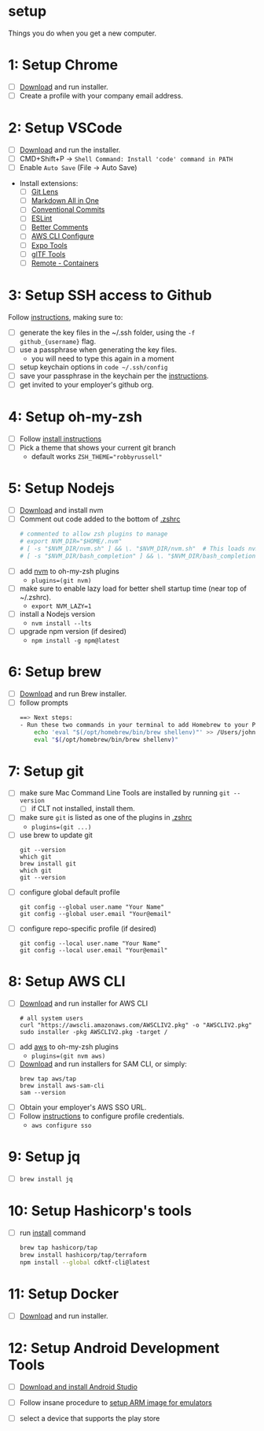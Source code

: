 # setup
Things you do when you get a new computer.

# 1: Setup Chrome
- [ ] [Download](https://www.google.com/chrome/downloads/) and run installer.
- [ ] Create a profile with your company email address.

# 2: Setup VSCode
- [ ] [Download](https://code.visualstudio.com/download) and run the installer.
- [ ] CMD+Shift+P -> `Shell Command: Install 'code' command in PATH`
- [ ] Enable `Auto Save` (File -> Auto Save)
- Install extensions:
    - [ ] [Git Lens](https://marketplace.visualstudio.com/items?itemName=eamodio.gitlens)
    - [ ] [Markdown All in One](https://marketplace.visualstudio.com/items?itemName=yzhang.markdown-all-in-one)
    - [ ] [Conventional Commits](https://marketplace.visualstudio.com/items?itemName=vivaxy.vscode-conventional-commits)
    - [ ] [ESLint](https://marketplace.visualstudio.com/items?itemName=dbaeumer.vscode-eslint)
    - [ ] [Better Comments](https://marketplace.visualstudio.com/items?itemName=aaron-bond.better-comments)
    - [ ] [AWS CLI Configure](https://marketplace.visualstudio.com/items?itemName=mark-tucker.aws-cli-configure)
    - [ ] [Expo Tools](https://marketplace.visualstudio.com/items?itemName=byCedric.vscode-expo)
    - [ ] [glTF Tools](https://marketplace.visualstudio.com/items?itemName=cesium.gltf-vscode)
    - [ ] [Remote - Containers](https://marketplace.visualstudio.com/items?itemName=ms-vscode-remote.remote-containers)

# 3: Setup SSH access to Github
Follow [instructions](https://docs.github.com/en/authentication/connecting-to-github-with-ssh), making sure to:
- [ ] generate the key files in the ~/.ssh folder, using the `-f github_{username}` flag.
- [ ] use a passphrase when generating the key files.
    * you will need to type this again in a moment
- [ ] setup keychain options in `code ~/.ssh/config`
- [ ] save your passphrase in the keychain per the [instructions](https://docs.github.com/en/authentication/connecting-to-github-with-ssh/generating-a-new-ssh-key-and-adding-it-to-the-ssh-agent).
- [ ] get invited to your employer's github org.

# 4: Setup oh-my-zsh
- [ ] Follow [install instructions](https://ohmyz.sh/#install)
- [ ] Pick a theme that shows your current git branch
    * default works `ZSH_THEME="robbyrussell"`

# 5: Setup Nodejs
- [ ] [Download](https://github.com/nvm-sh/nvm#install--update-script) and install nvm
- [ ] Comment out code added to the bottom of [.zshrc](~/.zshrc)
    ```bash
    # commented to allow zsh plugins to manage
    # export NVM_DIR="$HOME/.nvm"
    # [ -s "$NVM_DIR/nvm.sh" ] && \. "$NVM_DIR/nvm.sh"  # This loads nvm
    # [ -s "$NVM_DIR/bash_completion" ] && \. "$NVM_DIR/bash_completion"  # This loads nvm bash_completion
    ```
- [ ] add [nvm](https://github.com/ohmyzsh/ohmyzsh/tree/master/plugins/nvm) to oh-my-zsh plugins
    * `plugins=(git nvm)`
- [ ] make sure to enable lazy load for better shell startup time (near top of ~/.zshrc).
    * `export NVM_LAZY=1`
- [ ] install a Nodejs version
    * `nvm install --lts`
- [ ] upgrade npm version (if desired)
    * `npm install -g npm@latest`

# 6: Setup brew
- [ ] [Download](https://brew.sh/) and run Brew installer.
- [ ] follow prompts
    ```bash
    ==> Next steps:
    - Run these two commands in your terminal to add Homebrew to your PATH:
        echo 'eval "$(/opt/homebrew/bin/brew shellenv)"' >> /Users/johngrant/.zprofile
        eval "$(/opt/homebrew/bin/brew shellenv)"
    ```

# 7: Setup git
- [ ] make sure Mac Command Line Tools are installed by running `git --version`
  - [ ] if CLT not installed, install them.
- [ ] make sure `git` is listed as one of the plugins in [.zshrc](~/.zshrc)
    * `plugins=(git ...)`
- [ ] use brew to update git
   ```
   git --version
   which git
   brew install git
   which git
   git --version
   ```
- [ ] configure global default profile
   ```
   git config --global user.name "Your Name"
   git config --global user.email "Your@email"
   ```
- [ ] configure repo-specific profile (if desired)
   ```
   git config --local user.name "Your Name"
   git config --local user.email "Your@email"
   ```

# 8: Setup AWS CLI
- [ ] [Download](https://docs.aws.amazon.com/cli/latest/userguide/getting-started-install.html) and run installer for AWS CLI
    ```
    # all system users
    curl "https://awscli.amazonaws.com/AWSCLIV2.pkg" -o "AWSCLIV2.pkg"
    sudo installer -pkg AWSCLIV2.pkg -target /
    ```
- [ ] add [aws](https://github.com/ohmyzsh/ohmyzsh/tree/master/plugins/aws) to oh-my-zsh plugins
    * `plugins=(git nvm aws)`
- [ ] [Download](https://docs.aws.amazon.com/serverless-application-model/latest/developerguide/serverless-sam-cli-install.html) and run installers for SAM CLI, or simply:
    ```
    brew tap aws/tap
    brew install aws-sam-cli
    sam --version
    ```
- [ ] Obtain your employer's AWS SSO URL.
- [ ] Follow [instructions](https://docs.aws.amazon.com/cli/latest/userguide/cli-configure-sso.html#sso-configure-profile-auto) to configure profile credentials.
    * `aws configure sso`

# 9: Setup jq
- [ ] `brew install jq`

# 10: Setup Hashicorp's tools
- [ ] run [install](https://www.terraform.io/downloads) command
    ```bash
    brew tap hashicorp/tap
    brew install hashicorp/tap/terraform
    npm install --global cdktf-cli@latest
    ```

# 11: Setup Docker
- [ ] [Download](https://www.docker.com/get-started/) and run installer.

# 12: Setup Android Development Tools
- [ ] [Download and install Android Studio](https://developer.android.com/studio)
- [ ] Follow insane procedure to [setup ARM image for emulators](https://stackoverflow.com/questions/64907154/android-studio-emulator-on-macos-with-arm-cpu-m1)
- [ ] select a device that supports the play store

